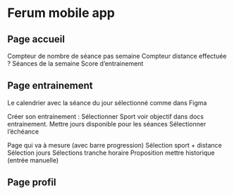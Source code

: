 # Ferum mobile app

## Page accueil

Compteur de nombre de séance pas semaine
Compteur distance effectuée ?
Séances de la semaine
Score d’entrainement 

## Page entrainement

Le calendrier avec la séance du jour sélectionné comme dans Figma

Créer son entrainement :
Sélectionner Sport voir objectif dans docs entrainement.
Mettre jours disponible pour les séances
Sélectionner l’échéance

Page qui va à mesure (avec barre progression)
Sélection sport + distance
Sélection jours
Sélections tranche horaire
Proposition mettre historique (entrée manuelle)



## Page profil

